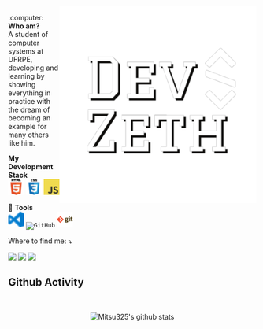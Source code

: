 <img src="https://github.com/zeth-I/zeth-I/blob/main/devzeth.png" min-width="400px" max-width="400px" width="400px" align="right" alt="DevZeth">

<p align="left"> 
  :computer: <strong> Who am? </strong><br>
A student of computer systems at UFRPE, developing and learning by showing everything in practice with the dream of becoming an example for many others like him.
</p>

<p align="left">
   <strong>My Development Stack</strong><br>
<code><img height="32" src="https://raw.githubusercontent.com/github/explore/80688e429a7d4ef2fca1e82350fe8e3517d3494d/topics/html/html.png" alt="HTML5"/></code>
<code><img height="32" src="https://raw.githubusercontent.com/github/explore/80688e429a7d4ef2fca1e82350fe8e3517d3494d/topics/css/css.png" alt="CSS"/></code>
<code><img height="32" src="https://raw.githubusercontent.com/github/explore/80688e429a7d4ef2fca1e82350fe8e3517d3494d/topics/javascript/javascript.png" alt="Javascript"/></code>

<p align="left">
  💼 <strong> Tools </strong><br>
<code><img height="32" src="https://github.com/zeth-I/zeth-I/blob/main/visual-studio-code.png" alt="VS Code"/></code>
<code><img height="32" src="https://cdn3.iconfinder.com/data/icons/inficons/512/github.png" alt="GitHub"/></code>
<code><img height="32" src="https://raw.githubusercontent.com/github/explore/80688e429a7d4ef2fca1e82350fe8e3517d3494d/topics/git/git.png" alt="Git"/></code>
  
</p>

<p align="left">
  Where to find me: ⤵️
</p>

<p align="left">
  <a href="mailto:devezeth@outlook.com" alt="Outlook">
  <img src="https://img.shields.io/badge/Microsoft_Outlook-0078D4?style=for-the-badge&logo=microsoft-outlook&logoColor=white" /></a>

  <a href="https://www.linkedin.com/in/devjlcbraga/" alt="Linkedin">
  <img src="https://img.shields.io/badge/LinkedIn-0077B5?style=for-the-badge&logo=linkedin&logoColor=white" /></a>

  <a href="https://www.instagram.com/dev_zeth/" alt="Instagram">
  <img src="https://img.shields.io/badge/Instagram-E4405F?style=for-the-badge&logo=instagram&logoColor=white"/></a>
</p>  

## Github Activity

<br/>

<p align="center">
  <img src="https://github-readme-stats.vercel.app/api?username=zeth-I&show_icons=true&theme=dracula" alt="Mitsu325's github stats" />
</p>
